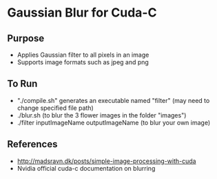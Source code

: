 # Gaussian Blur for Cuda-C

## Purpose
* Applies Gaussian filter to all pixels in an image
* Supports image formats such as jpeg and png

## To Run
* "./compile.sh" generates an executable named "filter" (may need to change specified file path)
* ./blur.sh (to blur the 3 flower images in the folder "images")
* ./filter inputImageName outputImageName (to blur your own image)


## References 
* http://madsravn.dk/posts/simple-image-processing-with-cuda
* Nvidia official cuda-c documentation on blurring 
